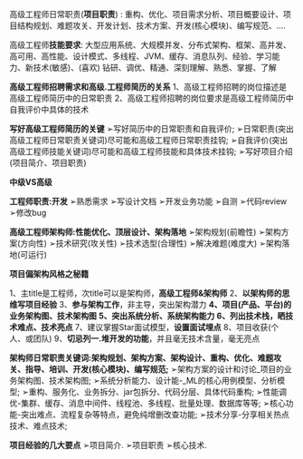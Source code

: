 高级工程师日常职责(**项目职责**) :
重构、优化、项目需求分析、项目概要设计、项目结构规划、难题攻关、开发计划、技术方案、开发(核心模块)、编写规范、....

高级工程师**技能要求**:
大型应用系统、大规模并发、分布式架构、框架、高并发、 高可用、高性能、设计模式、多线程、JVM、缓存、消息队列、经验、学习能力、新技术(敏感)、(喜欢) 钻研、调优、精通、深刻理解、熟悉、掌握、了解

**高级工程师招聘需求和高级.工程师简历的关系**
1、高级工程师招聘的岗位描述是高级工程师简历中的日常职责
2、高级工程师招聘的岗位要求是高级工程师简历中自我评价中具体的技术

**写好高级工程师简历的关键**
➢写好简历中的日常职责和自我评价;
➢日常职责(突出高级工程师日常职责关键词)尽可能和高级工程师日常职责挂钩;
➢自我评价(突出高级工程师技能关键词)尽可能和高级工程师技能和具体技术挂钩;
➢写好项目介绍(项目简介、项目职责)



**中级VS高级**

 **工程师职责:开发**
➢熟悉需求
➢写设计文档
➢开发业务功能
➢自测
➢代码review
➢修改bug

**高级工程师架构师:性能优化、顶层设计、架构落地**
➢架构规划(前瞻性)
➢架构方案(方向性)
➢技术研究(攻关性)
➢技术选型(合理性)
➢解决难题(难度大)
➢架构落地(可运行)



**项目偏架构风格之秘籍**

1、主title是工程师，次title可以是架构师，**高级工程师&架构师**
2、**以架构师的思维写项目经验**
3、**参与架构工作**，非主导，突出架构潜力
**4、项目(产品、平台)的业务架构图、技术架构图**
**5、突出系统分析、系统架构能力**
**6、列出技术栈，晒技术难点、技术亮点**
7、建议掌握Star面试模型，**设置面试埋点**
8、项目收获(个人、或团队)
9、**切忌列一.堆开发的功能**，并且毫无技术含量，毫无亮点

**架构师日常职责关键词:架构规划、架构方案、架构设计、重构、优化、难题攻关、指导、培训、开发(核心模块)、编写规范;**
➢架构方案的设计和讨论_项目的业务架构图、技术架构图;
➢系统分析能力、设计能-_ML的核心用例模型、分析模型;
➢重构、服务化、业务拆分、jar包拆分、代码分层、具体代码重构;
➢性能调优-集群、缓存、消息中间件、线程池、多线程、批量处理、数据库等等;
➢核心功能-突出难点、流程复杂等特点，避免纯增删改查功能;
➢技术分享-分享相关热点技术、难点技术;

**项目经验的几大要点**
➢项目简介.
➢项目职责
➢核心技术.